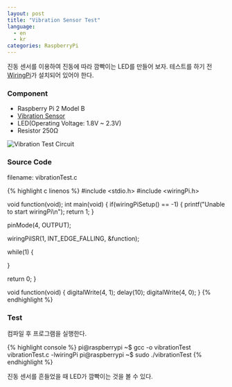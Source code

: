 ```yaml
---
layout: post
title: "Vibration Sensor Test"
language:
  - en
  - kr
categories: RaspberryPi
---
```


진동 센서를 이용하여 진동에 따라 깜빡이는 LED를 만들어 보자. 테스트를 하기 전 [WiringPi]({{site.url}}/raspberrypi/2016/05/20/wiringPi-installation-kr.html)가 설치되어 있어야 한다.

### Component

* Raspberry Pi 2 Model B
* [Vibration Sensor](https://www.dfrobot.com/wiki/index.php/DFRobot_Digital_Vibration_Sensor_V2_SKU:DFR0027)
* LED(Operating Voltage: 1.8V ~ 2.3V)
* Resistor 250Ω

![Vibration Test Circuit]({{site.url}}/images/rpi_vibration_test.png)

### Source Code

filename: vibrationTest.c

{% highlight c linenos %}
#include <stdio.h>
#include <wiringPi.h>

void function(void);
int main(void)
{
  if(wiringPiSetup() == -1)
  {
    printf("Unable to start wiringPi\n");
    return 1;
  }

  pinMode(4, OUTPUT);

  wiringPiISR(1, INT_EDGE_FALLING, &function);

  while(1)
  {

  }

  return 0;
}

void function(void)
{
  digitalWrite(4, 1);
  delay(10);
  digitalWrite(4, 0);
}
{% endhighlight %}

### Test

컴파일 후 프로그램을 실행한다.

{% highlight console %}
pi@raspberrypi ~$ gcc -o vibrationTest vibrationTest.c -lwiringPi
pi@raspberrypi ~$ sudo ./vibrationTest
{% endhighlight %}

진동 센서를 흔들었을 때 LED가 깜빡이는 것을 볼 수 있다.
